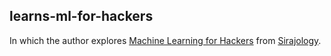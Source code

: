 ## learns-ml-for-hackers

In which the author explores [Machine Learning for Hackers][] from [Sirajology][].

[Machine Learning for Hackers]:	https://www.youtube.com/playlist?list=PL2-dafEMk2A4ut2pyv0fSIXqOzXtBGkLj
[Sirajology]:	https://www.youtube.com/channel/UCWN3xxRkmTPmbKwht9FuE5A

